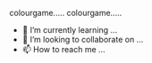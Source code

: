 colourgame.....
colourgame.....
- 🌱 I’m currently learning ...
- 💞️ I’m looking to collaborate on ...
- 📫 How to reach me ...

<!---
Depukirajak/Depukirajak is a ✨ special ✨ repository because its `README.md` (this file) appears on your GitHub profile.
You can click the Preview link to take a look at your changes.
--->
